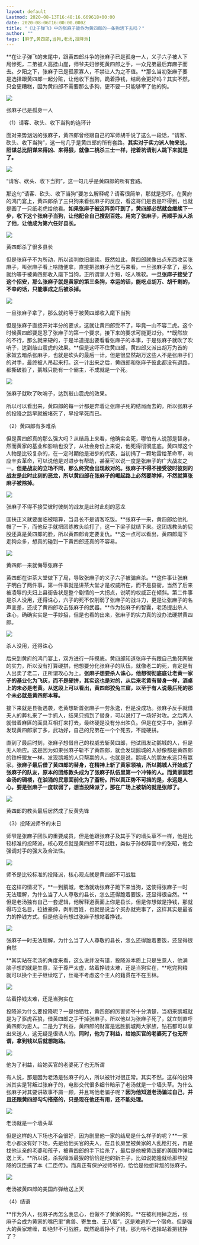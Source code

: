 ```yaml
---
layout: default
Lastmod: 2020-08-13T16:48:16.669618+00:00
date: 2020-08-06T16:00:00.000Z
title: "《让子弹飞》中的张麻子能作为黄四郎的一条狗活下去吗？"
author: ""
tags: [麻子,黄四郎,当狗,老汤,投降派]
---
```


**在让子弹飞的末尾中，跟黄四郎斗争的张麻子已是孤身一人，义子六子被人下局惨死，二弟被人高挂山崖，师爷夫妇惨死黄四郎之手，一众兄弟最后弃麻子而去。夕阳之下，张麻子已是孤家寡人，不禁让人为之不值。**那么当初张麻子要是选择跟黄四郎一起分赃，让他收下当狗，跪着挣钱，结局会更好吗？其实不然，只会更糟糕，因为黄四郎不需要那么多狗，更不要一只能够宰了他的狗。

![](https://images.weserv.nl/?url=https%3A//pic3.zhimg.com/v2-1ce813647e21b7c8a1a4bef1ff8185c6_b.jpg)

张麻子已是孤身一人

（1）请客、砍头、收下当狗的连环计

面对来势汹汹的张麻子，黄四郎曾经跟自己的军师胡千说了这么一段话，“请客、砍头、收下当狗”，这一句几乎是黄四郎的所有套路。**其实对于实力派人物来说，阳谋总比阴谋来得凶、来得狠，就像二桃杀三士一样，挖着坑请别人跳下来就是了。**

![](https://images.weserv.nl/?url=https%3A//pic1.zhimg.com/v2-3655e0a7dcfc7d37acc11109e6b7ee23_b.jpg)

“请客、砍头、收下当狗”，这一句几乎是黄四郎的所有套路。

那这句“请客、砍头、收下当狗”要怎么解释呢？请客很简单，那就是恐吓。在黄府的鸿门宴上，黄四郎杀了三只狗来看张麻子的反应，看这哥们是否是吓得到，也就是画了一只纸老虎给他看。**如果张麻子被这阵势吓到了，黄四郎必然就会继续下一步，收下这个张麻子当狗，让他配合自己搜刮百姓。用完了张麻子，再顺手派人杀了他，让他成为第六任好县长。**

![](https://images.weserv.nl/?url=https%3A//picb.zhimg.com/v2-ad387fce892249383caff7a9c62b5c1a_b.jpg)

黄四郎杀了很多县长

但是张麻子不为所动，所以谈判依旧继续。既然如此，黄四郎就像出点东西收买张麻子，叫张麻子看上啥随便拿，直接把张麻子当乞丐来看。一旦张麻子拿了，那么就约等于被黄四郎收入麾下当狗，正所谓拿人手短，吃人嘴软。**一旦张麻子接受了这个招安，那么张麻子就是黄家的第三条狗，幸运的话，能吃点胡万、胡千剩的，不幸的话，只能事成之后被杀掉。**

![](https://images.weserv.nl/?url=https%3A//pic4.zhimg.com/v2-8b112b762f8854aa29b0d6bb9ddef3e7_b.jpg)

一旦张麻子拿了，那么就约等于被黄四郎收入麾下当狗

但是张麻子直接开对半分的要求，这就让黄四郎受不了，毕竟一山不容二虎。这个时候黄四郎要是忍了张麻子的第一个要求，接下来的要求可能更过分。**既然软的不行，那么就来硬的，于是半道提出要看看张麻子的本事，于是张麻子就吹了吹哨子，达到敲山震虎的效果。**但是这吓不住黄四郎，黄四郎又派出胡万为首的家奴去暗杀张麻子，也就是砍头的最后一计。但是很显然胡万这些人不是张麻子们的对手，最终被人吊起来打。这一计出来之后，黄四郎和张麻子彼此都没有退路，都撕破脸了，鹅城只能有一个霸主，不成就是一个死。

![](https://images.weserv.nl/?url=https%3A//pic4.zhimg.com/v2-85033fc539c9512141009c74b4c6d92d_b.jpg)

张麻子就吹了吹哨子，达到敲山震虎的效果。

所以可以看出来，黄四郎的每一计都是奔着让张麻子死的结局而去的，所以张麻子的投降之路早就被堵死了，早投早死而已。

（2）黄四郎有多难杀

但是黄四郎真的那么强大吗？从结局上来看，他确实会死，哪怕有人说那是替身，然而黄家的基业和影响也没了，从社会身份上来说，他死得彻彻底底。黄四郎这个人物是比较复杂的，在一定时期他是进步的代表，当初捐了一颗地雷给革命军，响应辛亥革命，可以说他是对进步有帮助，甚至可以说一度是张麻子的广大战友之一。**但是战友的立场不同，那么终究会出现敌对的。张麻子不得不接受彼时彼刻的战友是此时此刻的恶龙，所以黄四郎在张麻子的崛起路上必然要除掉，不然就算张麻子被除掉。**

![](https://images.weserv.nl/?url=https%3A//pic4.zhimg.com/v2-4cd13546e8e25b68defc1517f2880f23_b.jpg)

张麻子不得不接受彼时彼刻的战友是此时此刻的恶龙

匡扶正义就要面临被暗算，当县长不是请客吃饭。**张麻子一来，黄四郎给他礼帽了一下，而他反手就把团练教头给打了，这一下梁子就结下来。这团练教头的屁股还真是黄四郎的脸，所以黄四郎肯定要复仇。**这一点可以看出，黄四郎麾下走狗众多，想真的碰到一下黄四郎还真的不容易。

![](https://images.weserv.nl/?url=https%3A//pic3.zhimg.com/v2-c215e4c01d02af87f1dfde131b0da095_b.jpg)

黄四郎一来就侮辱张麻子

黄四郎在讲茶大堂做下了局，导致张麻子的义子六子被骗自杀。**这件事让张麻子明白了两件事，第一件事就是讲茶大堂才是权威所在，而不是县衙，当然了后来被凌辱的夫妇上县衙告状是整个剧情的一大拐点，说明的权威正在倾斜。第二件事是杀人没用，还得诛心，六子的死不仅削弱了张麻子的战斗力，更是让张麻子的名声变差，还成了黄四郎攻击张麻子的武器。**作为张麻子的智囊，老汤提出杀人诛心，确确实实是一手妙招，但是也看的出来，张麻子的实力真的没办法硬拼黄四郎。

![](https://images.weserv.nl/?url=https%3A//pic2.zhimg.com/v2-12a1ec301c696f0090ccdc868b9aa853_b.jpg)

杀人没用，还得诛心

后来到黄府的鸿门宴上，双方进行一阵摸底。黄四郎知道张麻子有跟自己鱼死网破的实力，所以没有打算硬拼，他想要分化张麻子的队伍，就像老二的死，肯定是有人出卖了老二，正所谓攻心为上。**张麻子想要杀人诛心，他想彻彻底底让老黄一家子的基业化为飞灰，而不是硬拼，其实这也是对的，从后来老黄有替身一样，酒桌上的未必是老黄。从这段上可以看出，黄四郎狡兔三窟，以至于有人说最后死的那个未必就是黄四郎本尊。**

接下来就是县衙遇袭，老黄想斩首张麻子一劳永逸，但是没成功。张麻子反手就借夫人的葬礼来了一手抓人，结果只抓到了替身，可以说打了一场好对攻。之后两人就借着麻匪的面具互相打来打去，最终硬是没有分出胜负。但是在交手中，张麻子发现黄四郎家丁多，武功好，自己的兄弟在一个个死去，不能硬拼。

直到了最后时刻，张麻子想借自己的权威去斩黄四郎，他试图发动鹅城的人，但是无人响应。这是因为如果张麻子斩不了黄四郎，就会发现鹅城的人好像都是黄四郎的铁杆盟友一样。发现鹅城的人只帮赢的人，也就是说，鹅城人的朋友永远只有赢家。**张麻子最后借了黄四郎的替身，在精神上斩了黄家领袖，所以鹅城人开始成了张麻子的队友，原本的团练教头成为了张麻子队伍里第一个冲锋的人。而黄家固若金汤的碉楼，在汹涌的民意面前化为了齑粉。所以真正势不可挡的是，永远是人心，要是张麻子一度软弱了，想当投降派了，那在广场上被斩的就是张郎了。**

![](https://images.weserv.nl/?url=https%3A//picb.zhimg.com/v2-7b36150778781e7e8c7a246f0f2ad83f_b.jpg)

黄四郎的教头最后居然成了反黄先锋

（3）投降派师爷的末日

师爷是张麻子团队的重要成员，但是他跟张麻子及其手下的墙头草不一样，他是比较标准的投降派，核心观点就是黄四郎不可战胜，类似于孙权阵营中的张昭，他会强调对手的强大及合法性。

![](https://images.weserv.nl/?url=https%3A//pic4.zhimg.com/v2-af439f205141daff322d34245e25aaf3_b.jpg)

师爷是比较标准的投降派，核心观点就是黄四郎不可战胜

在这样的情况下，**一到鹅城，老汤就劝张麻子跪下来当狗，这使得张麻子一时无法理解，为什么当了人人尊敬的县长，怎么还得跪着要饭，还显得很自然。**但是老汤独有自己一套逻辑，他解释道表面上你是县长，但是你想做是挣钱，那就得巧立名目，拉拢豪绅，剥削百姓，也就是说当个买办就完事了，这样其实是最省力的挣钱方式。但是他没有想过张麻子想站着挣钱。

![](https://images.weserv.nl/?url=https%3A//picb.zhimg.com/v2-6d639d07ac0d5c90641022d015cf21dd_b.jpg)

张麻子一时无法理解，为什么当了人人尊敬的县长，怎么还得跪着要饭，还显得很自然

**其实站在老汤的角度来看，这么说并没有错，投降派本质上只是生意人，他满脑子想的就是生意，至于尊严太虚，站着挣钱太难，还是当狗实在，**吃完狗粮就可以换个主子继续吃了，丝毫不考虑这个主人的籍贯在不在玉林。

![](https://images.weserv.nl/?url=https%3A//pic3.zhimg.com/v2-a73d95fb2610c78127191d37c18c6c84_b.jpg)

站着挣钱太难，还是当狗实在

投降派为什么要投降呢？一是怕牺牲，黄四郎的厉害师爷十分清楚，当初来鹅城就是为了驱虎吞狼，借黄四郎之手干掉张麻子。所以他以为张麻子死了，就立刻直呼黄四郎为恩人。二是为了利益，黄四郎的财富是远胜鹅城两大家族，钻石都可以拿出来送人，这无疑是很诱人的。**同时，他为了利益，给她买官的老婆死了也无所谓，拿到钱以后就想跑路。**

![](https://images.weserv.nl/?url=https%3A//pic2.zhimg.com/v2-32165614eed611032250a9698da09345_b.jpg)

他为了利益，给她买官的老婆死了也无所谓

有人说，那是因为老汤是张麻子的人，所以被针对很正常。其实不然，这样的投降派其实是背叛过张麻子的，电影交代很多细节暗示了老汤就是一个墙头草。为什么张麻子对其要讲故事不屑一顾，并且骂他老骗子呢？**因为他知道老汤骗过自己，并且还跟黄四郎勾勾搭搭的，只是现在他还有用，还不能处理。**

![](https://images.weserv.nl/?url=https%3A//pic3.zhimg.com/v2-5cfd84a1cc0db2562330c16a5f2cbf54_b.jpg)

老汤就是一个墙头草

但是这样的人下场也不会很好，因为剧里他一家的结局是什么样子的呢？**一家老小都没有好下场，先是给他买官的夫人，在县长房里被黄家的人乱枪打死，再是找他认亲的老婆和孩子，被黄四郎的手下给杀了，最后是他被黄四郎的美国炸弹给送上天。**所以说，杀投降派最狠的恰恰是他的新主子，比如说乾隆就给那些投降的汉臣搞了本《二臣传》。而真正有保护过师爷的，恰恰是他想背叛的张麻子。

![](https://images.weserv.nl/?url=https%3A//picb.zhimg.com/v2-aa074abad998d80842d95584cf7ba6d4_b.jpg)

老汤被黄四郎的美国炸弹给送上天

（4）结语

**作为外人，张麻子再怎么表忠心，也做不了黄家的狗。**在被利用掉之后，张麻子会成为黄家的嘴巴里“禽兽、寄生虫、王八蛋”，这是难逃的一个宿命。但是强大的黄家难缠，却绝非不可战胜，既然跪着挣不了钱，那为啥不选择站着把钱挣了？

